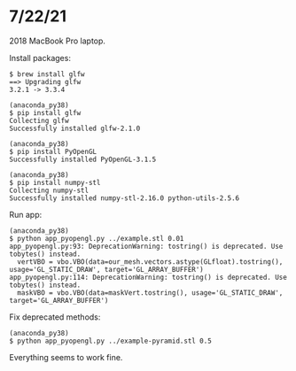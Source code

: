 # 7/22/21

2018 MacBook Pro laptop. 

Install packages:

    $ brew install glfw
    ==> Upgrading glfw
    3.2.1 -> 3.3.4
    
    (anaconda_py38)
    $ pip install glfw
    Collecting glfw
    Successfully installed glfw-2.1.0
    
    (anaconda_py38)
    $ pip install PyOpenGL
    Successfully installed PyOpenGL-3.1.5
    
    (anaconda_py38)
    $ pip install numpy-stl
    Collecting numpy-stl
    Successfully installed numpy-stl-2.16.0 python-utils-2.5.6

Run app:

    (anaconda_py38)
    $ python app_pyopengl.py ../example.stl 0.01
    app_pyopengl.py:93: DeprecationWarning: tostring() is deprecated. Use tobytes() instead.
      vertVBO = vbo.VBO(data=our_mesh.vectors.astype(GLfloat).tostring(), usage='GL_STATIC_DRAW', target='GL_ARRAY_BUFFER')
    app_pyopengl.py:114: DeprecationWarning: tostring() is deprecated. Use tobytes() instead.
      maskVBO = vbo.VBO(data=maskVert.tostring(), usage='GL_STATIC_DRAW', target='GL_ARRAY_BUFFER')

Fix deprecated methods:

    (anaconda_py38)
    $ python app_pyopengl.py ../example-pyramid.stl 0.5

Everything seems to work fine.